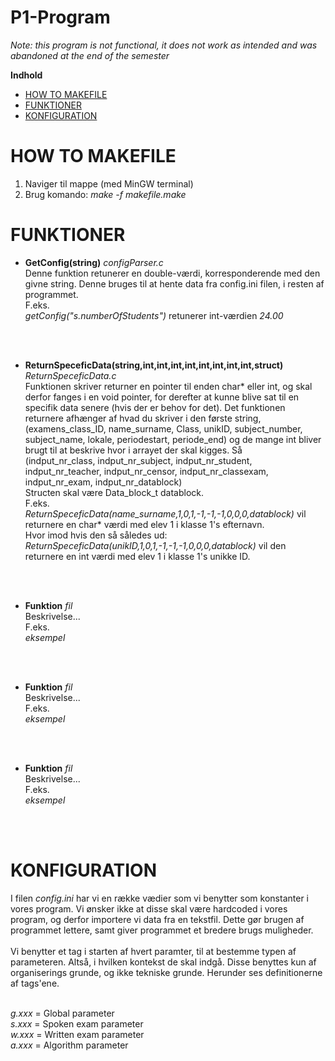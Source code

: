 # P1-Program

*Note: this program is not functional, it does not work as intended and was abandoned at the end of the semester*

**Indhold**

- [HOW TO MAKEFILE](#how-to-makefile)
- [FUNKTIONER](#funktioner)
- [KONFIGURATION](#konfiguration)

# HOW TO MAKEFILE
  1. Naviger til mappe (med MinGW terminal)
  2. Brug komando: _make -f makefile.make_
 
# FUNKTIONER
  - <b>GetConfig(string)</b> _configParser.c_ <br>
 Denne funktion retunerer en double-værdi, korresponderende med den givne string. Denne bruges til at hente data fra config.ini filen, i resten af programmet. <br>
F.eks. <br>
_getConfig("s.numberOfStudents")_ retunerer int-værdien _24.00_
<br>
<br>

  - <b>ReturnSpeceficData(string,int,int,int,int,int,int,int,int,struct)</b> _ReturnSpeceficData.c_ <br>
 Funktionen skriver returner en pointer til enden char* eller int, og skal derfor fanges i en void pointer, for derefter at kunne blive sat til en specifik data senere (hvis der er behov for det). Det funktionen returnere afhænger af hvad du skriver i den første string, (examens\_class\_ID, name\_surname, Class, unikID, subject\_number, subject\_name, lokale, periodestart, periode_end) og de mange int bliver brugt til at beskrive hvor i arrayet der skal kigges. Så <br>
(indput\_nr\_class, indput\_nr\_subject, indput\_nr\_student, indput\_nr\_teacher, indput\_nr\_censor, indput\_nr\_classexam, indput\_nr\_exam, indput\_nr\_datablock) <br>
Structen skal være Data\_block\_t datablock. <br>
F.eks. <br>
_ReturnSpeceficData(name\_surname,1,0,1,-1,-1,-1,0,0,0,datablock)_ vil returnere en char* værdi med elev 1 i klasse 1's efternavn.<br>
Hvor imod hvis den så således ud:<br>
_ReturnSpeceficData(unikID,1,0,1,-1,-1,-1,0,0,0,datablock)_ vil den returnere en int værdi med elev 1 i klasse 1's unikke ID.
<br>
<br>

  - <b>Funktion</b> _fil_ <br>
 Beskrivelse... <br>
F.eks. <br>
_eksempel_
<br>
<br>

  - <b>Funktion</b> _fil_ <br>
 Beskrivelse... <br>
F.eks. <br>
_eksempel_
<br>
<br>

  - <b>Funktion</b> _fil_ <br>
 Beskrivelse... <br>
F.eks. <br>
_eksempel_
<br>
<br>

# KONFIGURATION

I filen _config.ini_ har vi en række vædier som vi benytter som konstanter i vores program. Vi ønsker ikke at disse skal være hardcoded i vores program, og derfor importere vi data fra en tekstfil. Dette gør brugen af programmet lettere, samt giver programmet et bredere brugs muligheder.
<br>
<br>
Vi benytter et tag i starten af hvert paramter, til at bestemme typen af parameteren. Altså, i hvilken kontekst de skal indgå. Disse benyttes kun af organiserings grunde, og ikke tekniske grunde. Herunder ses definitionerne af tags'ene.
<br>
<br>

_g.xxx_ = Global parameter <br>
_s.xxx_ = Spoken exam parameter <br>
_w.xxx_ = Written exam parameter <br>
_a.xxx_ = Algorithm parameter <br>


